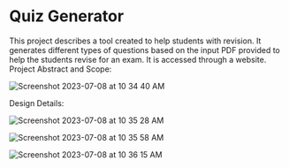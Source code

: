 # Quiz Generator
This project describes a tool created to help students with revision. It generates different types of questions based on the input PDF provided to help the students revise for an exam. It is accessed through a website.
Project Abstract and Scope:

![Screenshot 2023-07-08 at 10 34 40 AM](https://github.com/ishita1864/quizGen/assets/62196026/e9b8b040-3e8f-4a7d-b375-46271c5346cc)


Design Details:

![Screenshot 2023-07-08 at 10 35 28 AM](https://github.com/ishita1864/quizGen/assets/62196026/0e7fd126-3944-4196-a923-9572b5d64f85)

![Screenshot 2023-07-08 at 10 35 58 AM](https://github.com/ishita1864/quizGen/assets/62196026/718323ec-fa1a-4b37-846d-1a25ee74e230)

![Screenshot 2023-07-08 at 10 36 15 AM](https://github.com/ishita1864/quizGen/assets/62196026/8d3a703d-31b5-49f3-b60a-66fe0ffa75c2)


